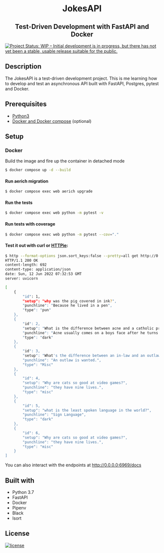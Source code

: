 <h1 align="center"><b>JokesAPI</b></h1>
<h2 align="center"><b>Test-Driven Development with FastAPI and Docker</b></h2>

[![Project Status: WIP – Initial development is in progress, but there has not yet been a stable, usable release suitable for the public.](https://www.repostatus.org/badges/latest/wip.svg)](https://github.com/DanNduati/Jokes_api)

## <b>Description</b>
The JokesAPI is a test-driven development project. This is me learning how to develop and test an asynchronous API built with FastAPI, Postgres, pytest and Docker.

## <b>Prerequisites</b>
- [Python3](https://www.python.org/downloads/)
- [Docker and Docker compose](https://docs.docker.com/get-docker/) (optional)

## <b>Setup</b>
### <b>Docker</b>
Build the image and fire up the container in detached mode
```bash
$ docker compose up -d --build
```
#### Run aerich migration
```bash
$ docker compose exec web aerich upgrade
```
#### Run the tests
```bash
$ docker compose exec web python -m pytest -v
```
#### Run tests with coverage
```bash
$ docker compose exec web python -m pytest --cov="."
```

#### Test it out with curl or [HTTPie](https://httpie.org/):
```bash
$ http --format-options json.sort_keys:false --pretty=all get http://0.0.0.0:6969/jokes/
HTTP/1.1 200 OK
content-length: 692
content-type: application/json
date: Sun, 12 Jun 2022 07:32:53 GMT
server: uvicorn

[
    {
        "id": 1,
        "setup": "why was the pig covered in ink?",
        "punchline": "Because he lived in a pen",
        "type": "pun"
    },
    {
        "id": 2,
        "setup": "What is the difference between acne and a catholic priest?",
        "punchline": "Acne usually comes on a boys face after he turns 12.",
        "type": "dark"
    },
    {
        "id": 3,
        "setup": "What's the difference between an in-law and an outlaw?",
        "punchline": "An outlaw is wanted.",
        "type": "Misc"
    },
    {
        "id": 4,
        "setup": "Why are cats so good at video games?",
        "punchline": "they have nine lives.",
        "type": "misc"
    },
    {
        "id": 5,
        "setup": "what is the least spoken language in the world?",
        "punchline": "Sign Language",
        "type": "dark"
    },
    {
        "id": 6,
        "setup": "Why are cats so good at video games?",
        "punchline": "they have nine lives.",
        "type": "misc"
    }
]
```
You can also interact with the endpoints at http://0.0.0.0:6969/docs
## <b>Built with</b>
- Python 3.7
- FastAPI
- Docker
- Pipenv
- Black
- Isort

## <b>License</b>
[![license](https://img.shields.io/github/license/mashape/apistatus.svg?style=for-the-badge)](LICENSE)